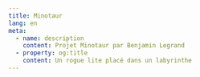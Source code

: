 ```yaml
---
title: Minotaur
lang: en
meta:
  - name: description
    content: Projet Minotaur par Benjamin Legrand
  - property: og:title
    content: Un rogue lite placé dans un labyrinthe
---
```



```mermaid

```
